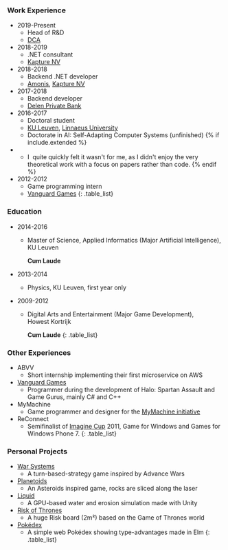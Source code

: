 <div class="nobreak" markdown="1">

### Work Experience

* 2019-Present
  * Head of R&D
  * [DCA](https://dca.lu/)
* 2018-2019
  * .NET consultant
  * [Kapture NV](https://www.kapture.be/)
* 2018-2018
  * Backend .NET developer
  * [Amonis](http://www.amonis.be/), [Kapture NV](https://www.kapture.be/)
* 2017-2018
  * Backend developer
  * [Delen Private Bank](https://www.delen.be/)
* 2016-2017
  * Doctoral student
  * [KU Leuven](https://www.kuleuven.be/), [Linnaeus University](https://lnu.se/en/)
  * Doctorate in AI: Self-Adapting Computer Systems (unfinished)
{% if include.extended %}
* &nbsp;
  * I&nbsp; quite quickly felt it wasn't for me, as I&nbsp;didn't enjoy the very theoretical work with a focus on papers rather&nbsp;than&nbsp;code.
{% endif %}
* 2012-2012
  * Game programming intern
  * [Vanguard Games](http://www.vanguardgames.net/)
{: .table_list}

</div>

<div class="nobreak" markdown="1">

### Education

* 2014-2016
  * Master of Science, Applied Informatics (Major Artificial Intelligence), KU&nbsp;Leuven

  	**Cum&nbsp;Laude**

* 2013-2014
  * Physics, KU Leuven, first year only
* 2009-2012
  * Digital Arts and Entertainment (Major Game Development), Howest&nbsp;Kortrijk

  	**Cum&nbsp;Laude**
{: .table_list}

</div>

<div class="nobreak" markdown="1">

### Other Experiences

* ABVV
  * Short internship implementing their first microservice on AWS
* [Vanguard Games](http://www.vanguardgames.net/)
  * Programmer during the development of Halo: Spartan Assault and Game Gurus, mainly C# and C++
* MyMachine
  * Game programmer and designer for the [MyMachine initiative](https://mymachine-global.org/)
* ReConnect
  * Semifinalist of [Imagine Cup](https://imaginecup.microsoft.com/) 2011, Game for Windows and Games for Windows Phone 7.
{: .table_list}

</div>

<div class="nobreak" markdown="1">

### Personal Projects

* [War Systems]({{site.baseurl}}/warsystems/)
  * A turn-based-strategy game inspired by Advance Wars
* [Planetoids]({{site.baseurl}}/planetoids/)
  * An Asteroids inspired game, rocks are sliced along the laser
* [Liquid](https://www.pabloproductions.be/liquid/WebGL/)
  * A GPU-based water and erosion simulation made with Unity
* [Risk of Thrones](https://www.pabloproductions.be/RiskOfThrones/)
  * A huge Risk board (2m²) based on the Game of Thrones world
* [Pokédex](http://pokedex.pabloproductions.be)
  * A simple web Pokédex showing type-advantages made in Elm
{: .table_list}

</div>
